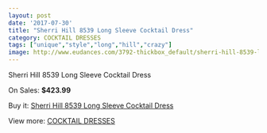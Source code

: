 ```yaml
---
layout: post
date: '2017-07-30'
title: "Sherri Hill 8539 Long Sleeve Cocktail Dress"
category: COCKTAIL DRESSES
tags: ["unique","style","long","hill","crazy"]
image: http://www.eudances.com/3792-thickbox_default/sherri-hill-8539-long-sleeve-cocktail-dress.jpg
---
```

Sherri Hill 8539 Long Sleeve Cocktail Dress

On Sales: **$423.99**
<a href="https://www.eudances.com/en/cocktail-dresses/1266-sherri-hill-8539-long-sleeve-cocktail-dress.html"><amp-img layout="responsive" width="600" height="600" src="//www.eudances.com/3792-thickbox_default/sherri-hill-8539-long-sleeve-cocktail-dress.jpg" alt="Sherri Hill 8539 Long Sleeve Cocktail Dress 0" /></a>
<a href="https://www.eudances.com/en/cocktail-dresses/1266-sherri-hill-8539-long-sleeve-cocktail-dress.html"><amp-img layout="responsive" width="600" height="600" src="//www.eudances.com/3796-thickbox_default/sherri-hill-8539-long-sleeve-cocktail-dress.jpg" alt="Sherri Hill 8539 Long Sleeve Cocktail Dress 1" /></a>
<a href="https://www.eudances.com/en/cocktail-dresses/1266-sherri-hill-8539-long-sleeve-cocktail-dress.html"><amp-img layout="responsive" width="600" height="600" src="//www.eudances.com/3795-thickbox_default/sherri-hill-8539-long-sleeve-cocktail-dress.jpg" alt="Sherri Hill 8539 Long Sleeve Cocktail Dress 2" /></a>
<a href="https://www.eudances.com/en/cocktail-dresses/1266-sherri-hill-8539-long-sleeve-cocktail-dress.html"><amp-img layout="responsive" width="600" height="600" src="//www.eudances.com/3794-thickbox_default/sherri-hill-8539-long-sleeve-cocktail-dress.jpg" alt="Sherri Hill 8539 Long Sleeve Cocktail Dress 3" /></a>
<a href="https://www.eudances.com/en/cocktail-dresses/1266-sherri-hill-8539-long-sleeve-cocktail-dress.html"><amp-img layout="responsive" width="600" height="600" src="//www.eudances.com/3793-thickbox_default/sherri-hill-8539-long-sleeve-cocktail-dress.jpg" alt="Sherri Hill 8539 Long Sleeve Cocktail Dress 4" /></a>

Buy it: [Sherri Hill 8539 Long Sleeve Cocktail Dress](https://www.eudances.com/en/cocktail-dresses/1266-sherri-hill-8539-long-sleeve-cocktail-dress.html "Sherri Hill 8539 Long Sleeve Cocktail Dress")

View more: [COCKTAIL DRESSES](https://www.eudances.com/en/14-cocktail-dresses "COCKTAIL DRESSES")